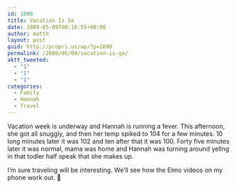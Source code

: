 ```yaml
---
id: 1090
title: Vacation Is Go
date: 2009-05-09T00:16:55+00:00
author: matth
layout: post
guid: http://propri.us/wp/?p=1090
permalink: /2009/05/09/vacation-is-go/
aktt_tweeted:
  - "1"
  - "1"
  - "1"
categories:
  - Family
  - Hannah
  - Travel
---
```

Vacation week is underway and Hannah is running a fever. This afternoon, she got all snuggly, and then her temp spiked to 104 for a few minutes. 10 long minutes later it was 102 and ten after that it was 100. Forty five minutes later it was normal, mama was home and Hannah was turning around yellng in that todler half speak that she makes up. 

I&#8217;m sure traveling will be interesting. We&#8217;ll see how the Elmo videos on my phone work out. 🙂